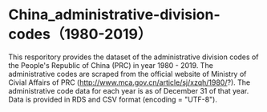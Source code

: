 # China_administrative-division-codes（1980-2019）

This resporitory provides the dataset of the administrative division codes of the People's Republic of China (PRC) in year 1980 - 2019. The administrative codes are scraped from the official website of Ministry of Civial Affairs of PRC (http://www.mca.gov.cn/article/sj/xzqh/1980/?). The administrative code data for each year is as of December 31 of that year. Data is provided in RDS and CSV format (encoding = "UTF-8").
